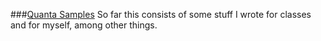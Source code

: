 ###[Quanta Samples](QuantaSamples)
So far this consists of some stuff I wrote for classes and for myself, among other things. 
